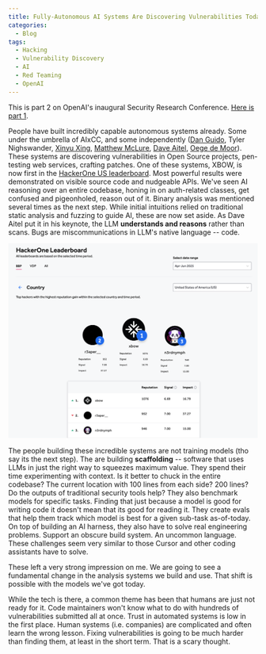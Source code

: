 ```yaml
---
title: Fully-Autonomous AI Systems Are Discovering Vulnerabilities Today
categories:
  - Blog
tags:
  - Hacking
  - Vulnerability Discovery
  - AI
  - Red Teaming
  - OpenAI
---
```


This is part 2 on OpenAI's inaugural Security Research Conference. [Here is part 1](/_posts/2025-05-04-oai-security-conf-vibe.md).

People have built incredibly capable autonomous systems already.
Some under the umbrella of AIxCC, and some independently ([Dan Guido](https://x.com/dguido), Tyler Nighswander, [Xinyu Xing](https://x.com/xingxinyu), [Matthew McLure](https://www.linkedin.com/in/ACoAAAscunYBw7DKenrTnIShCO-6MjkP8PFDiko), [Dave Aitel](https://x.com/daveaitel), [Oege de Moor](https://x.com/oegerikus)).
These systems are discovering vulnerabilities in Open Source projects, pen-testing web services, crafting patches.
One of these systems, XBOW, is now first in the [HackerOne US leaderboard](https://hackerone.com/leaderboard?year=2025&quarter=2&owasp=a1&country=US&assetType=WEB_APP&tab=bbp).
Most powerful results were demonstrated on visible source code and nudgeable APIs.
We've seen AI reasoning over an entire codebase, honing in on auth-related classes, get confused and pigeonholed, reason out of it.
Binary analysis was mentioned several times as the next step.
While initial intuitions relied on traditional static analysis and fuzzing to guide AI, these are now set aside.
As Dave Aitel put it in his keynote, the LLM **understands and reasons** rather than scans.
Bugs are miscommunications in LLM's native language -- code.

![XBOW leads the HackerOne US leaderboard true to May 5th, 2025](/assets/images/2025-05-08-oai-security-conf-automated-vuln-discovery/Screenshot_2025-05-05_at_11.23.56.png)

The people building these incredible systems are not training models (tho say its the next step).
The are building **scaffolding** -- software that uses LLMs in just the right way to squeezes maximum value.
They spend their time experimenting with context.
Is it better to chuck in the entire codebase? The current location with 100 lines from each side? 200 lines?
Do the outputs of traditional security tools help?
They also benchmark models for specific tasks.
Finding that just because a model is good for writing code it doesn't mean that its good for reading it.
They create evals that help them track which model is best for a given sub-task as-of-today.
On top of building an AI harness, they also have to solve real engineering problems.
Support an obscure build system.
An uncommon language.
These challenges seem very similar to those Cursor and other coding assistants have to solve.

These left a very strong impression on me.
We are going to see a fundamental change in the analysis systems we build and use.
That shift is possible with the models we've got today.

While the tech is there, a common theme has been that humans are just not ready for it.
Code maintainers won't know what to do with hundreds of vulnerabilities submitted all at once.
Trust in automated systems is low in the first place.
Human systems (i.e. companies) are complicated and often learn the wrong lesson.
Fixing vulnerabilities is going to be much harder than finding them, at least in the short term.
That is a scary thought.
